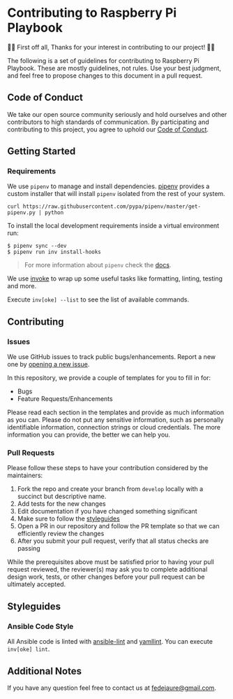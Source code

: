 # Contributing to Raspberry Pi Playbook

👏🎉 First off all, Thanks for your interest in contributing to our project! 🎉👏

The following is a set of guidelines for contributing to Raspberry Pi Playbook. These are
mostly guidelines, not rules. Use your best judgment, and feel free to propose changes to this document in a pull request.

## Code of Conduct

We take our open source community seriously and hold ourselves and other contributors to high standards of communication. By participating and contributing to this project, you agree to uphold our [Code of Conduct](CODE_OF_CONDUCT.md).

## Getting Started

### Requirements

We use `pipenv` to manage and install dependencies. [pipenv](https://pipenv.pypa.io/en/latest/) provides a custom installer that will install `pipenv` isolated from the rest of your system.

```
curl https://raw.githubusercontent.com/pypa/pipenv/master/get-pipenv.py | python
```

To install the local development requirements inside a virtual environment run:

```
$ pipenv sync --dev
$ pipenv run inv install-hooks
```

> For more information about `pipenv` check the [docs](https://pipenv.pypa.io/en/latest/basics/).

We use [invoke](http://www.pyinvoke.org/) to wrap up some useful tasks like formatting, linting, testing and more.

Execute `inv[oke] --list` to see the list of available commands.

## Contributing

### Issues

We use GitHub issues to track public bugs/enhancements. Report a new one by [opening a new issue](https://github.com/fedejaure/cookiecutter-modern-pypackage/issues).

In this repository, we provide a couple of templates for you to fill in for:

* Bugs
* Feature Requests/Enhancements

Please read each section in the templates and provide as much information as you can. Please do not put any sensitive information,
such as personally identifiable information, connection strings or cloud credentials. The more information you can provide, the better we can help you.

### Pull Requests

Please follow these steps to have your contribution considered by the maintainers:

1. Fork the repo and create your branch from `develop` locally with a succinct but descriptive name.
2. Add tests for the new changes
3. Edit documentation if you have changed something significant
4. Make sure to follow the [styleguides](#styleguides)
5. Open a PR in our repository and follow the PR template so that we can efficiently review the changes
6. After you submit your pull request, verify that all status checks are passing

While the prerequisites above must be satisfied prior to having your pull request reviewed, the reviewer(s) may ask you to complete additional design
work, tests, or other changes before your pull request can be ultimately accepted.

## Styleguides

### Ansible Code Style

All Ansible code is linted with [ansible-lint](https://github.com/ansible-community/ansible-lint) and [yamllint](https://github.com/adrienverge/yamllint). You can
execute `inv[oke] lint`.

## Additional Notes

If you have any question feel free to contact us at fedejaure@gmail.com.
